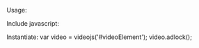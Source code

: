 Usage:

Include javascript:
<script type="text/javascript" src="videojs.adlock.js"></script>

Instantiate:
var video = videojs('#videoElement');
video.adlock();
